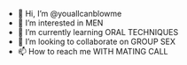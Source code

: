 - 👋 Hi, I’m @youallcanblowme
- 👀 I’m interested in MEN
- 🌱 I’m currently learning ORAL TECHNIQUES
- 💞️ I’m looking to collaborate on GROUP SEX 
- 📫 How to reach me WITH MATING CALL

<!---
youallcanblowme/youallcanblowme is a ✨ special ✨ repository because its `README.md` (this file) appears on your GitHub profile.
You can click the Preview link to take a look at your changes.
--->
